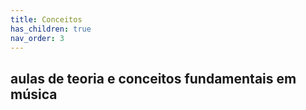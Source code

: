 ```yaml
---
title: Conceitos
has_children: true
nav_order: 3
---
```


## aulas de teoria e conceitos fundamentais em música
